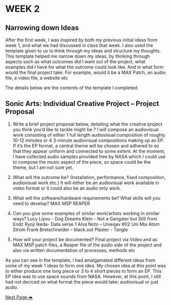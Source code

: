 # WEEK 2
## Narrowing down Ideas

After the first week, I was inspired by both my previous initial ideas from week 1, and what we had discussed in class that week. I also used the template given to us to think through my ideas and structure my thoughts. This template helped me narrow down my ideas, by thinking through aspects such as what outcomes did I want out of the project, what examples did I have for what the outcome could look like. And in what form would the final project take. For example, would it be a MAX Patch, an audio file, a video file, a website etc 

The details below are the contents of the template I completed:

## Sonic Arts: Individual Creative Project – Project Proposal

1. Write a brief project proposal below, detailing what the creative project you think you’d like to tackle might be ?
I will compose an audiovisual work consisting of either 1 full length audiovisual composition of roughly 10-12 minutes or 4 3-minute audiovisual compositions making up an EP.  If it’s the EP format, a central theme will be chosen and adhered to so that they appear uniform and connected to some extent.  At the moment, I have collected audio samples provided free by NASA which I could use to compose the music aspect of the piece, so space could be the theme, but I am not sure yet.

2. What will the outcome be?  (Installation, performance, fixed composition, audiovisual work etc.)
It will either be an audiovisual work available in video format or it could also be an audio only work. 

3. What will the software/hardware requirements be?  What skills will you need to develop?
MAX MSP
REAPER 

4. Can you give some examples of similar work/artists working in similar ways?
Lucy Liyou - Dog Dreams
Klein - Not a Gangster but Still from Endz
Ryoji Ikeda- Data verse 1 
Alva Noto – Unieqav #02 Uni Mia
Atom Strom
Frank Bretschneider – black.out
Plaster - Tangle

5. How will your project be documented? 
Final project via Video and as MAX MSP patch files, a Reaper file of the audio side of the project and also via written documentation of processes, methods etc
   
As you can see in the template, I had amalgamated different ideas from some of my week 1 ideas to form one idea. My chosen idea at this point was to either produce one long piece or 3 to 4 short pieces to form an EP. This EP idea was to use space sounds from NASA. However, at this point, I still had not deciced on what format the piece would take: audiovisual or just audio. 

  [Next Page ⮕](https://2504822k.github.io/mysonicartsdocumentation.io/Week3.html)

